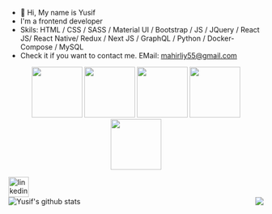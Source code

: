 - 👋 Hi, My name is Yusif
- I'm a frontend developer
- Skils: HTML / CSS / SASS / Material UI / Bootstrap / JS / JQuery / React JS/ React Native/ Redux / Next JS / GraphQL / Python / Docker-Compose / MySQL
- Check it if you want to contact me. EMail: mahirliy55@gmail.com
<p align="center">
  <img src="https://media.giphy.com/media/XAxylRMCdpbEWUAvr8/giphy.gif" width="100">
  <img src="https://media.giphy.com/media/fsEaZldNC8A1PJ3mwp/giphy.gif" width="100">
  <img src="https://i.giphy.com/media/KzJkzjggfGN5Py6nkT/200.webp" width="100">
  <img src="https://camo.githubusercontent.com/512f4e64a61e84df98608388a5764468297bc450a271855870f59edb1718016a/68747470733a2f2f6d656469612e67697068792e636f6d2f6d656469612f4a72663773494e616e4a334b574c515144652f67697068792e676966" width="100">
  <br/>
  <img src="https://media.giphy.com/media/1yk0v6WtCinP5Ptz6G/giphy.gif" width="100">
</p>

[<img src='https://cdn.jsdelivr.net/npm/simple-icons@3.0.1/icons/linkedin.svg' alt='linkedin' height='40'>](https://www.linkedin.com/in/yusif-jabrayilov-105804204/)  
![Yusif's github stats](https://github-readme-stats.vercel.app/api?username=mahirliy55&count_private=true&show_icons=true&theme=gotham)
<img align="right" src='https://github-readme-stats.vercel.app/api/top-langs/?username=mahirliy55&theme=gotham'/>
